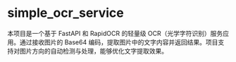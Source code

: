 # simple_ocr_service
本项目是一个基于 FastAPI 和 RapidOCR 的轻量级 OCR（光学字符识别）服务应用。通过接收图片的 Base64 编码，提取图片中的文字内容并返回结果。项目支持对图片方向的自动检测与处理，能够优化文字提取效果。
